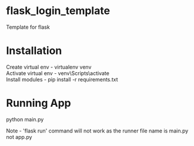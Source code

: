 # flask_login_template
Template for flask


# Installation

Create virtual env - virtualenv venv <br>
Activate virtual env - venv\Scripts\activate <br>
Install modules - pip install -r requirements.txt <br>

# Running App

python main.py <br>

Note - 'flask run' command will not work as the runner file name is main.py not app.py 